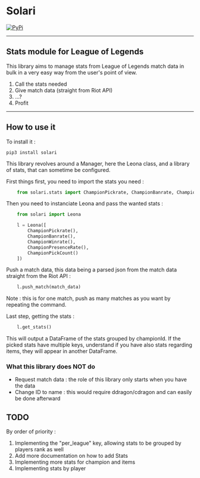 # Solari

[![PyPi](https://img.shields.io/pypi/v/solari)](https://pypi.org/project/solari/)

***

## Stats module for League of Legends

This library aims to manage stats from League of Legends match data in bulk in a very easy way from the user's point of view.

1. Call the stats needed
2. Give match data (straight from Riot API)
3. ...?
4. Profit


***

## How to use it

To install it : 

```
pip3 install solari
```

This library revolves around a Manager, here the Leona class, and a library of stats, that can sometime be configured.

First things first, you need to import the stats you need : 

```python
    from solari.stats import ChampionPickrate, ChampionBanrate, ChampionWinrate, ChampionPresenceRate, ChampionPickCount
```

Then you need to instanciate Leona and pass the wanted stats : 

```python
    from solari import Leona

    l = Leona([
        ChampionPickrate(),
        ChampionBanrate(),
        ChampionWinrate(),
        ChampionPresenceRate(),
        ChampionPickCount()
    ])
```

Push a match data, this data being a parsed json from the match data straight from the Riot API : 

```python
    l.push_match(match_data)
```

Note : this is for one match, push as many matches as you want by repeating the command.

Last step, getting the stats : 

```python
    l.get_stats()
```

This will output a DataFrame of the stats grouped by championId. If the picked stats have multiple keys, understand if you have also stats regarding items, they will appear in another DataFrame.

### What this library does NOT do

 * Request match data : the role of this library only starts when you have the data
 * Change ID to name : this would require ddragon/cdragon and can easily be done afterward


## TODO

By order of priority :

1. Implementing the "per_league" key, allowing stats to be grouped by players rank as well
2. Add more documentation on how to add Stats
3. Implementing more stats for champion and items
4. Implementing stats by player